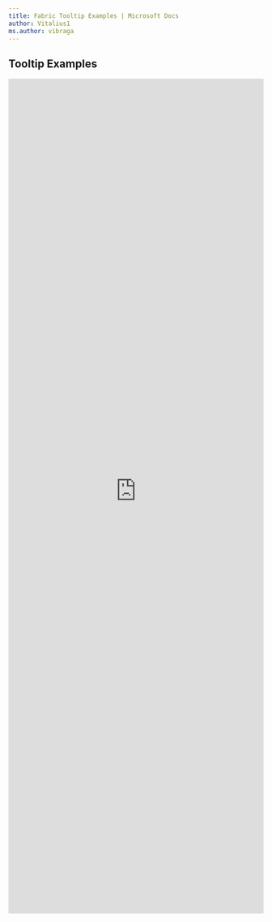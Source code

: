 ```yaml
---
title: Fabric Tooltip Examples | Microsoft Docs
author: Vitalius1
ms.author: vibraga
---
```


## Tooltip Examples

<iframe 
    title='Tooltip Examples'
    src='https://fabricweb.z5.web.core.windows.net/pr-deploy-site/refs/heads/master/fabric-website-resources/dist/index.html#/examples/tooltip?docsExample=true'
    frameborder='no'
    height='1650'
    style='width: 100%;'
>